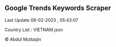 

## Google Trends Keywords Scraper 
 
Last Update 08-02-2023 , 05:43:07

Country List :
VIETNAM.json



© Abdul Muttaqin 
